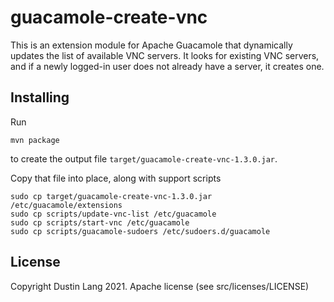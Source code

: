 guacamole-create-vnc
====================

This is an extension module for Apache Guacamole that dynamically updates the list of available VNC servers.
It looks for existing VNC servers, and if a newly logged-in user does not already have a server, it creates
one.


Installing
----------

Run
```
mvn package
```
to create the output file ``target/guacamole-create-vnc-1.3.0.jar``.

Copy that file into place, along with support scripts
```
sudo cp target/guacamole-create-vnc-1.3.0.jar /etc/guacamole/extensions
sudo cp scripts/update-vnc-list /etc/guacamole
sudo cp scripts/start-vnc /etc/guacamole
sudo cp scripts/guacamole-sudoers /etc/sudoers.d/guacamole
```

License
-------
Copyright Dustin Lang 2021.  Apache license (see src/licenses/LICENSE)
